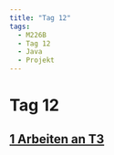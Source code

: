 ```yaml
---
title: "Tag 12"
tags:
  - M226B
  - Tag 12
  - Java
  - Projekt
---
```


# Tag 12

## [1 Arbeiten an T3](https://bztfinformatik.github.io/lb1_doku-ZZELAV/docs/t3_junit_testing)